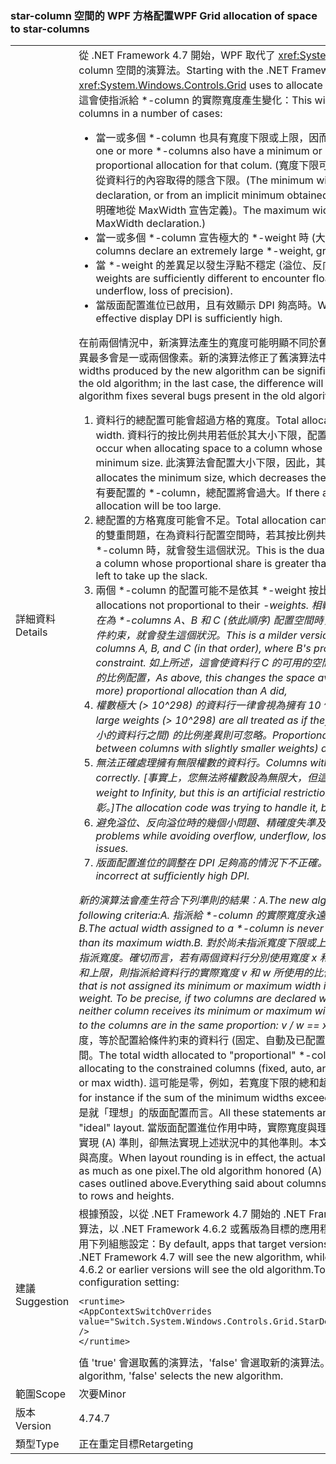 ### <a name="wpf-grid-allocation-of-space-to-star-columns"></a><span data-ttu-id="e1b7d-101">star-column 空間的 WPF 方格配置</span><span class="sxs-lookup"><span data-stu-id="e1b7d-101">WPF Grid allocation of space to star-columns</span></span>

|   |   |
|---|---|
|<span data-ttu-id="e1b7d-102">詳細資料</span><span class="sxs-lookup"><span data-stu-id="e1b7d-102">Details</span></span>|<span data-ttu-id="e1b7d-103">從 .NET Framework 4.7 開始，WPF 取代了 <xref:System.Windows.Controls.Grid> 用來配置 \*-column 空間的演算法。</span><span class="sxs-lookup"><span data-stu-id="e1b7d-103">Starting with the .NET Framework 4.7, WPF replaces the algorithm that <xref:System.Windows.Controls.Grid> uses to allocate space to \*-columns.</span></span> <span data-ttu-id="e1b7d-104">在以下幾種情況下，這會使指派給 \*-column 的實際寬度產生變化：</span><span class="sxs-lookup"><span data-stu-id="e1b7d-104">This will change the actual width assigned to \*-columns in a number of cases:</span></span><ul><li><span data-ttu-id="e1b7d-105">當一或多個 \*-column 也具有寬度下限或上限，因而會覆寫該資料行的按比例配置時。</span><span class="sxs-lookup"><span data-stu-id="e1b7d-105">When one or more \*-columns also have a minimum or maximum width that overrides the proportional allocation for that colum.</span></span> <span data-ttu-id="e1b7d-106">(寬度下限可能衍生自明確的 MinWidth 宣告，或衍生自從資料行的內容取得的隱含下限。</span><span class="sxs-lookup"><span data-stu-id="e1b7d-106">(The minimum width can derive from an explicit MinWidth declaration, or from an implicit minimum obtained from the column's content.</span></span> <span data-ttu-id="e1b7d-107">寬度上限僅能明確地從 MaxWidth 宣告定義)。</span><span class="sxs-lookup"><span data-stu-id="e1b7d-107">The maximum width can only be defined explicitly, from a MaxWidth declaration.)</span></span></li><li><span data-ttu-id="e1b7d-108">當一或多個 *-column 宣告極大的 *-weight 時 (大於 10^298)。</span><span class="sxs-lookup"><span data-stu-id="e1b7d-108">When one or more *-columns declare an extremely large *-weight, greater than 10^298.</span></span></li><li><span data-ttu-id="e1b7d-109">當 \*-weight 的差異足以發生浮點不穩定 (溢位、反向溢位、精確度失準) 時。</span><span class="sxs-lookup"><span data-stu-id="e1b7d-109">When the \*-weights are sufficiently different to encounter floating-point instability (overflow, underflow, loss of precision).</span></span></li><li><span data-ttu-id="e1b7d-110">當版面配置進位已啟用，且有效顯示 DPI 夠高時。</span><span class="sxs-lookup"><span data-stu-id="e1b7d-110">When layout rounding is enabled, and the effective display DPI is sufficiently high.</span></span></li></ul><span data-ttu-id="e1b7d-111">在前兩個情況中，新演算法產生的寬度可能明顯不同於舊演算法產生的寬度；在最後一個情況中，差異最多會是一或兩個像素。新的演算法修正了舊演算法中的數個錯誤：</span><span class="sxs-lookup"><span data-stu-id="e1b7d-111">In the first two cases, the widths produced by the new algorithm can be significantly different from those produced by the old algorithm; in the last case, the difference will be at most one or two pixels.The new algorithm fixes several bugs present in the old algorithm:</span></span><ol><li><span data-ttu-id="e1b7d-112">資料行的總配置可能會超過方格的寬度。</span><span class="sxs-lookup"><span data-stu-id="e1b7d-112">Total allocation to columns can exceed the Grid's width.</span></span> <span data-ttu-id="e1b7d-113">資料行的按比例共用若低於其大小下限，配置空間時就可能發生這個狀況。</span><span class="sxs-lookup"><span data-stu-id="e1b7d-113">This can occur when allocating space to a column whose proportional share is less than its minimum size.</span></span> <span data-ttu-id="e1b7d-114">此演算法會配置大小下限，因此，其他資料行的可用空間會減少。</span><span class="sxs-lookup"><span data-stu-id="e1b7d-114">The algorithm allocates the minimum size, which decreases the space available to other columns.</span></span> <span data-ttu-id="e1b7d-115">如果沒有要配置的 \*-column，總配置將會過大。</span><span class="sxs-lookup"><span data-stu-id="e1b7d-115">If there are no \*-columns left to allocate, the total allocation will be too large.</span></span></li><li><span data-ttu-id="e1b7d-116">總配置的方格寬度可能會不足。</span><span class="sxs-lookup"><span data-stu-id="e1b7d-116">Total allocation can fall short of the Grid's width.</span></span> <span data-ttu-id="e1b7d-117">這是第 1 點的雙重問題，在為資料行配置空間時，若其按比例共用超過大小上限，但缺少可使用剩餘空間的 \*-column 時，就會發生這個狀況。</span><span class="sxs-lookup"><span data-stu-id="e1b7d-117">This is the dual problem to #1, arising when allocating to a column whose proportional share is greater than its maximum size, with no \*-columns left to take up the slack.</span></span></li><li><span data-ttu-id="e1b7d-118">兩個 *-column 的配置可能不是依其 *-weight 按比例分配。</span><span class="sxs-lookup"><span data-stu-id="e1b7d-118">Two *-columns can receive allocations not proportional to their *-weights.</span></span> <span data-ttu-id="e1b7d-119">相較於第 1 點/第 2 點，這是程度較輕的錯誤，在為 \*-columns A、B 和 C (依此順序) 配置空間時，若 B 的按比例共用違反其下限 (或上限) 條件約束，就會發生這個狀況。</span><span class="sxs-lookup"><span data-stu-id="e1b7d-119">This is a milder version of #1/#2, arising when allocating to \*-columns A, B, and C (in that order), where B's proportional share violates its min (or max) constraint.</span></span> <span data-ttu-id="e1b7d-120">如上所述，這會使資料行 C 的可用的空間產生變化，可能會獲得較 A 更少 (或更多) 的比例配置，</span><span class="sxs-lookup"><span data-stu-id="e1b7d-120">As above, this changes the space available to column C, who gets less (or more) proportional allocation than A did,</span></span></li><li><span data-ttu-id="e1b7d-121">權數極大 (&gt; 10^298) 的資料行一律會視為擁有 10 ^298 的權數。</span><span class="sxs-lookup"><span data-stu-id="e1b7d-121">Columns with extremely large weights (&gt; 10^298) are all treated as if they had weight 10^298.</span></span> <span data-ttu-id="e1b7d-122">它們之間 (及權數較小的資料行之間) 的比例差異則可忽略。</span><span class="sxs-lookup"><span data-stu-id="e1b7d-122">Proportional differences between them (and between columns with slightly smaller weights) are not honored.</span></span></li><li><span data-ttu-id="e1b7d-123">無法正確處理擁有無限權數的資料行。</span><span class="sxs-lookup"><span data-stu-id="e1b7d-123">Columns with inifinte weights are not handled correctly.</span></span> <span data-ttu-id="e1b7d-124">[事實上，您無法將權數設為無限大，但這是人為限制。</span><span class="sxs-lookup"><span data-stu-id="e1b7d-124">[Actually you can't set a weight to Infinity, but this is an artificial restriction.</span></span> <span data-ttu-id="e1b7d-125">配置程式碼會嘗試處理它，但成效不彰。]</span><span class="sxs-lookup"><span data-stu-id="e1b7d-125">The allocation code was trying to handle it, but doing a bad job.]</span></span></li><li><span data-ttu-id="e1b7d-126">避免溢位、反向溢位時的幾個小問題、精確度失準及類似的浮點數問題。</span><span class="sxs-lookup"><span data-stu-id="e1b7d-126">Several minor problems while avoiding overflow, underflow, loss of precision and similar floating-point issues.</span></span></li><li><span data-ttu-id="e1b7d-127">版面配置進位的調整在 DPI 足夠高的情況下不正確。</span><span class="sxs-lookup"><span data-stu-id="e1b7d-127">Adjustments for layout rounding are incorrect at sufficiently high DPI.</span></span></li></ol><span data-ttu-id="e1b7d-128">新的演算法會產生符合下列準則的結果︰A.</span><span class="sxs-lookup"><span data-stu-id="e1b7d-128">The new algorithm produces results that meet the following criteria:A.</span></span> <span data-ttu-id="e1b7d-129">指派給 \*-column 的實際寬度永遠不會低於其寬度下限或高於其寬度上限。B.</span><span class="sxs-lookup"><span data-stu-id="e1b7d-129">The actual width assigned to a \*-column is never less than its minimum width nor greater than its maximum width.B.</span></span> <span data-ttu-id="e1b7d-130">對於尚未指派寬度下限或上限的每個 <em>-column，會依其 <em>-weight 按比例指派寬度。確切而言，若有兩個資料行分別使用寬度 x</em> 和 y</em> 宣告，而任一資料行均未配置其寬度下限和上限，則指派給資料行的實際寬度 v 和 w 所使用的比例相同：v / w == x / y。C.</span><span class="sxs-lookup"><span data-stu-id="e1b7d-130">Each <em>-column that is not assigned its minimum or maximum width is assigned a width proportional to its <em>-weight. To be precise, if two columns are declared with width x</em> and y</em> respectively, and if neither column receives its minimum or maximum width, the actual widths v and w assigned to the columns are in the same proportion: v / w == x / y.C.</span></span> <span data-ttu-id="e1b7d-131">配置給「按比例」*-column 的總寬度，等於配置給條件約束的資料行 (固定、自動及已配置寬度下限或上限的 *-column) 後的可用空間。</span><span class="sxs-lookup"><span data-stu-id="e1b7d-131">The total width allocated to &quot;proportional&quot; *-columns is equal to the space available after allocating to the constrained columns (fixed, auto, and *-columns that are allocated their min or max width).</span></span> <span data-ttu-id="e1b7d-132">這可能是零，例如，若寬度下限的總和超過方格可用的寬度。D.</span><span class="sxs-lookup"><span data-stu-id="e1b7d-132">This might be zero, for instance if the sum of the minimum widths exceeds the Grid's availbable width.D.</span></span> <span data-ttu-id="e1b7d-133">以上所述是就「理想」的版面配置而言。</span><span class="sxs-lookup"><span data-stu-id="e1b7d-133">All these statements are to be interpreted with respect to the &quot;ideal&quot; layout.</span></span> <span data-ttu-id="e1b7d-134">當版面配置進位作用中時，實際寬度與理想寬度最多會相差一個像素。舊的演算法能實現 (A) 準則，卻無法實現上述狀況中的其他準則。本文中關於資料行與寬度的論述也適用於資料列與高度。</span><span class="sxs-lookup"><span data-stu-id="e1b7d-134">When layout rounding is in effect, the actual widths can differ from the ideal widths by as much as one pixel.The old algorithm honored (A) but failed to honor the other criteria in the cases outlined above.Everything said about columns and widths in this article applies as well to rows and heights.</span></span>|
|<span data-ttu-id="e1b7d-135">建議</span><span class="sxs-lookup"><span data-stu-id="e1b7d-135">Suggestion</span></span>|<span data-ttu-id="e1b7d-136">根據預設，以從 .NET Framework 4.7 開始的 .NET Framework 版本為目標的應用程式將使用新演算法，以 .NET Framework 4.6.2 或舊版為目標的應用程式將使用舊演算法。若要覆寫預設值，請使用下列組態設定：</span><span class="sxs-lookup"><span data-stu-id="e1b7d-136">By default, apps that target versions of the .NET Framework starting with the .NET Framework 4.7 will see the new algorithm, while apps that target the .NET Framework 4.6.2 or earlier versions will see the old algorithm.To override the default, use the following configuration setting:</span></span><pre><code class="language-xml">&lt;runtime&gt;&#13;&#10;&lt;AppContextSwitchOverrides value=&quot;Switch.System.Windows.Controls.Grid.StarDefinitionsCanExceedAvailableSpace=true&quot; /&gt;&#13;&#10;&lt;/runtime&gt;&#13;&#10;</code></pre><span data-ttu-id="e1b7d-137">值 'true' 會選取舊的演算法，'false' 會選取新的演算法。</span><span class="sxs-lookup"><span data-stu-id="e1b7d-137">The value 'true' selects the old algorithm, 'false' selects the new algorithm.</span></span>|
|<span data-ttu-id="e1b7d-138">範圍</span><span class="sxs-lookup"><span data-stu-id="e1b7d-138">Scope</span></span>|<span data-ttu-id="e1b7d-139">次要</span><span class="sxs-lookup"><span data-stu-id="e1b7d-139">Minor</span></span>|
|<span data-ttu-id="e1b7d-140">版本</span><span class="sxs-lookup"><span data-stu-id="e1b7d-140">Version</span></span>|<span data-ttu-id="e1b7d-141">4.7</span><span class="sxs-lookup"><span data-stu-id="e1b7d-141">4.7</span></span>|
|<span data-ttu-id="e1b7d-142">類型</span><span class="sxs-lookup"><span data-stu-id="e1b7d-142">Type</span></span>|<span data-ttu-id="e1b7d-143">正在重定目標</span><span class="sxs-lookup"><span data-stu-id="e1b7d-143">Retargeting</span></span>|

